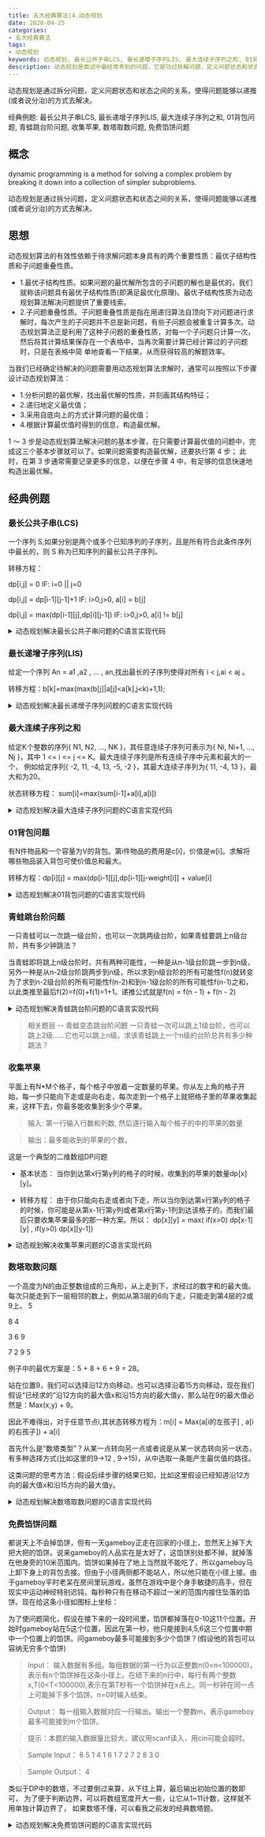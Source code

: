 ```yaml
---
title: 五大经典算法|4.动态规划
date: 2020-04-25
categories:
- 五大经典算法
tags:
- 动态规划
keywords: 动态规划, 最长公共子串LCS, 最长递增子序列LIS, 最大连续子序列之和, 01背包问题, 青蛙跳台阶问题, 收集苹果, 数塔取数问题, 免费馅饼问题
description: 动态规划是面试中最经常考到的问题，它是功过拆解问题，定义问题状态和状态之间的关系，是的问题能够用递推的方式来解决。本文讲解动态规划的概念、基本思路，以及在经典问题中的实际应用，配合代码，直观明了。
---
```

动态规划是通过拆分问题，定义问题状态和状态之间的关系，使得问题能够以递推(或者说分治)的方式去解决。

经典例题: 最长公共子串LCS, 最长递增子序列LIS, 最大连续子序列之和, 01背包问题, 青蛙跳台阶问题, 收集苹果, 数塔取数问题, 免费馅饼问题

## 概念
dynamic programming is a method for solving a complex problem by breaking it down into a collection of simpler subproblems.

动态规划是通过拆分问题，定义问题状态和状态之间的关系，使得问题能够以递推(或者说分治)的方式去解决。

## 思想
动态规划算法的有效性依赖于待求解问题本身具有的两个重要性质：最优子结构性质和子问题重叠性质。
- 1.最优子结构性质。如果问题的最优解所包含的子问题的解也是最优的，我们就称该问题具有最优子结构性质(即满足最优化原理)。最优子结构性质为动态规划算法解决问题提供了重要线索。
- 2.子问题重叠性质。子问题重叠性质是指在用递归算法自顶向下对问题进行求解时，每次产生的子问题并不总是新问题，有些子问题会被重复计算多次。动态规划算法正是利用了这种子问题的重叠性质，对每一个子问题只计算一次，然后将其计算结果保存在一个表格中，当再次需要计算已经计算过的子问题时，只是在表格中简 单地查看一下结果，从而获得较高的解题效率。

当我们已经确定待解决的问题需要用动态规划算法求解时，通常可以按照以下步骤设计动态规划算法：
- 1.分析问题的最优解，找出最优解的性质，并刻画其结构特征；
- 2.递归地定义最优值；
- 3.采用自底向上的方式计算问题的最优值；
- 4.根据计算最优值时得到的信息，构造最优解。

1 ～ 3 步是动态规划算法解决问题的基本步骤，在只需要计算最优值的问题中，完成这三个基本步骤就可以了。如果问题需要构造最优解，还要执行第 4 步； 此时，在第 3 步通常需要记录更多的信息，以便在步骤 4 中，有足够的信息快速地构造出最优解。

## 经典例题
### 最长公共子串(LCS)
一个序列 S,如果分别是两个或多个已知序列的子序列，且是所有符合此条件序列中最长的，则 S 称为已知序列的最长公共子序列。

转移方程：

dp[i,j] = 0                               IF:   i=0 || j=0

dp[i,j] = dp[i-1][j-1]+1                  IF:   i>0,j>0, a[i] = b[j]

dp[i,j] = max(dp[i-1][j],dp[i][j-1])      IF:   i>0,j>0, a[i] != b[j]


<details>
  <summary>动态规划解决最长公共子串问题的C语言实现代码</summary>

``` C
#include "stdio.h"
#define M 8
#define N 6

void printLSC(int i, int j,char *a, int status[][N]){
  if (i == 0 || j== 0)
    return;
  if (status[i][j] == 0){
    printLSC(i-1,j-1,a,status);
    printf("%c",a[i]);
  } else {
    if (status[i][j] == 1)
      printLSC(i-1,j,a,status);
    else
      printLSC(i,j-1,a,status);
  }
}

main(){
  int i,j;

  char a[] = {' ','A','B','C','B','D','A','B'};
  char b[] = {' ','B','D','C','B','A'};
  int status[M][N]; //保存状态
  int dp[M][N];

  for(i = 0; i < M; i++)
    for(j = 0; j < N; j++) {
      dp[i][j] = 0;
      status[i][j] = 0;
    }

  for(i = 1; i < M; i++)
    for(j = 1; j < N; j++){
      if(a[i] == b[j]){
        dp[i][j] = dp[i-1][j-1] + 1;
        status[i][j] = 0;
      }
      else if(dp[i][j-1] >= dp[i-1][j]){
        dp[i][j] = dp[i][j-1];
        status[i][j] = 2;
      }
      else{
        dp[i][j] = dp[i-1][j];
        status[i][j] = 1;
      }
    }
  printf("最大长度：%d",dp[M-1][N-1]);
  printf("\n");
  printLSC(M-1,N-1,a,status);
  printf("\n");

}
```
</details>


### 最长递增子序列(LIS)
给定一个序列 An = a1 ,a2 ,  ... , an,找出最长的子序列使得对所有 i < j,ai < aj 。

转移方程：b[k]=max(max(b[j]|a[j]<a[k],j<k)+1,1);

<details>
  <summary>动态规划解决最长递增子序列问题的C语言实现代码</summary>

``` C
#include "stdio.h"

main(){
  int i,j,length,max=0;
  int a[] = {
    1,-1,2,-3,4,-5,6,-7
  };
  int *b;
  b = (int *)malloc(sizeof(a));
  length = sizeof(a)/sizeof(a[0]);

  for(i = 0; i < length; i++){
    b[i] = 1;
    for(j = 0; j < i; j++){
      if(a[i] > a[j] && b[i] <= b[j]){
        b[i] = b[j] + 1;
      }
    }
  }
  for(i = 0; i < length; i++)
    if(b[i] > max)
      max = b[i];

  printf("%d",max);
}

```
</details>

### 最大连续子序列之和
给定K个整数的序列{ N1, N2, ..., NK }，其任意连续子序列可表示为{ Ni, Ni+1, ..., Nj }，其中 1 <= i <= j <= K。最大连续子序列是所有连续子序中元素和最大的一个， 例如给定序列{ -2, 11, -4, 13, -5, -2 }，其最大连续子序列为{ 11, -4, 13 }，最大和为20。

状态转移方程： sum[i]=max(sum[i-1]+a[i],a[i])

<details>
  <summary>动态规划解决最大连续子序列问题的C语言实现代码</summary>

``` C
#include "stdio.h"

main(){
  int i,sum = 0, max = 0;
  int data[] = {
    1,-2,3,-1,7
  };
  for(i = 0; i < sizeof(data)/sizeof(data[0]); i++){
    sum += data[i];
    if(sum > max)
      max = sum;
    if(sum < 0)
      sum = 0;
  }
  printf("%d",max);
}

```
</details>

### 01背包问题
有N件物品和一个容量为V的背包。第i件物品的费用是c[i]，价值是w[i]。求解将哪些物品装入背包可使价值总和最大。

转移方程：dp[i][j] = max(dp[i-1][j],dp[i-1][j-weight[i]] + value[i]

<details>
  <summary>动态规划解决01背包问题的C语言实现代码</summary>

```
#include "stdio.h"
#define max(a,b) ((a)>(b)?(a):(b))

main() {
  int v = 10 ;
  int n = 5 ;

  int value[] = {0, 8 , 10 , 4 , 5 , 5};
  int weight[] = {0, 6 , 4 , 2 , 4 , 3};
  int i,j;
  int dp[n+1][v+1];
  for(i = 0; i < n+1; i++)
    for(j = 0; j < v+1; j++)
      dp[i][j] = 0;

  for (i = 1; i <= n; i++){
    for (j = 1; j <= v; j++){
      if (j >= weight[i])
        dp[i][j] = max(dp[i-1][j],dp[i-1][j-weight[i]] + value[i]);
      else
        dp[i][j] = dp[i-1][j];
    }
  }

  printf("%d",dp[n][v]);
}
```
</details>

### 青蛙跳台阶问题
一只青蛙可以一次跳一级台阶，也可以一次跳两级台阶，如果青蛙要跳上n级台阶，共有多少钟跳法？

当青蛙即将跳上n级台阶时，共有两种可能性，一种是从n-1级台阶跳一步到n级，另外一种是从n-2级台阶跳两步到n级，所以求到n级台阶的所有可能性f(n)就转变为了求到n-2级台阶的所有可能性f(n-2)和到n-1级台阶的所有可能性f(n-1)之和，以此类推至最后f(2)=f(0)+f(1)=1+1。递推公式就是f(n) = f(n - 1) + f(n - 2)

<details>
  <summary>动态规划解决青蛙跳台阶问题的C语言实现代码</summary>

``` C
public class Fibonacci {
  public int fibonacci(int n) {
    int[] dp = { 1, 1, 0 };
    if (n < 2) {
      return 1;
    }
    for (int i = 2; i <= n; i++) {
      //递推公式f(n) = f(n - 1) + f(n -2)
      dp[2] = dp[0] + dp[1];
      dp[0] = dp[1];
      dp[1] = dp[2];
    }
    return dp[2];
  }

  public static void main(String[] args) {
    Fibonacci fb = new Fibonacci();
    for (int i = 0; i < 10; i++) {
      System.out.print(fb.fibonacci(i));
      System.out.print(" ");
    }

  }
}

```
</details>

> 相关题目 -- 青蛙变态跳台阶问题
> 一只青蛙一次可以跳上1级台阶，也可以跳上2级……它也可以跳上n级。求该青蛙跳上一个n级的台阶总共有多少种跳法？

### 收集苹果
平面上有N*M个格子，每个格子中放着一定数量的苹果。你从左上角的格子开始，每一步只能向下走或是向右走，每次走到一个格子上就把格子里的苹果收集起来，这样下去，你最多能收集到多少个苹果。

> 输入: 第一行输入行数和列数, 然后逐行输入每个格子的中的苹果的数量

> 输出：最多能收到的苹果的个数。

这是一个典型的二维数组DP问题

* 基本状态：
当你到达第x行第y列的格子的时候，收集到的苹果的数量dp[x][y]。

* 转移方程：
由于你只能向右走或者向下走，所以当你到达第x行第y列的格子的时候，你可能是从第x-1行第y列或者第x行第y-1列到达该格子的，而我们最后只要收集苹果最多的那一种方案。所以：
dp[x][y] = max( if(x>0) dp[x-1][y] , if(y>0) dp[x][y-1])


<details>
  <summary>动态规划解决收集苹果问题的C语言实现代码</summary>

``` C
#include<iostream>
#include<string.h>
using namespace std;
int a[100][100];
int dp[100][100];
int m,n;

void dp_fun(int x,int y) {
  dp[x][y] = a[x][y];
  int max = 0;
  if(x > 0 && max < dp[x-1][y]) {
    max = dp[x-1][y];
  }
  if(y > 0 && max < dp[x][y-1]) {
    max = dp[x][y-1];
  }
  dp[x][y] += max;
  if(x<m-1) {
    dp_fun(x+1,y);
  }
  if(y<n-1) {
    dp_fun(x,y+1);
  }
  return;
}

int main() {
  memset(dp,0,sizeof(dp));
  cin>>m>>n;
  for(int i=0;i<m;i++) {
    for(int j=0;j<n;j++) {
      cin>>a[i][j];
    }
  }
  dp_fun(0,0);
  for(int i=0;i<m;i++) {
    for(int j=0;j<n;j++) {
      cout<<dp[i][j]<<"\t";
    }
    cout<<endl;
  }
  return 0;
}

```
</details>

### 数塔取数问题
一个高度为N的由正整数组成的三角形，从上走到下，求经过的数字和的最大值。每次只能走到下一层相邻的数上，例如从第3层的6向下走，只能走到第4层的2或9上。
5

8 4

3 6 9

7 2 9 5

例子中的最优方案是：5 + 8 + 6 + 9 = 28。


站在位置9，我们可以选择沿12方向移动，也可以选择沿着15方向移动，现在我们假设“已经求的”沿12方向的最大值x和沿15方向的最大值y，那么站在9的最大值必然是：Max(x,y) + 9。

因此不难得出，对于任意节点i,其状态转移方程为：m[i] = Max(a[i的左孩子] , a[i的右孩子]) + a[i]

首先什么是“数塔类型”？从某一点转向另一点或者说是从某一状态转向另一状态，有多种选择方式(比如这里的9->12 , 9->15)，从中选取一条能产生最优值的路径。

这类问题的思考方法：假设后续步骤的结果已知，比如这里假设已经知道沿12方向的最大值x和沿15方向的最大值y。

<details>
  <summary>动态规划解决数塔取数问题的C语言实现代码</summary>

``` C
#include    <stdio.h>

#define        N    10000
#define        Max(a,b)    ((a) > (b) ? (a) : (b))

int     a[N];

int main(void)
{
    int        n , m , i , k , j;

    scanf("%d",&m);
    while(m-- > 0)
    {
        scanf("%d",&n);
        k = (1 + n) * n / 2;
        for(i = 1 ; i <= k; i++)
        {
            scanf("%d",a+i);
        }

        k = k - n;
        for(i = k , j = 0 ; i >= 1 ; i--)
        {
            a[i] = a[i] + Max(a[i+n],a[i+n-1]);
            if(++j == n -1)
            {
                n--;
                j = 0;
            }
        }
        printf("%d\n",a[1]);
    }

    return    0;
}
```

</details>

### 免费馅饼问题
都说天上不会掉馅饼，但有一天gameboy正走在回家的小径上，忽然天上掉下大把大把的馅饼。说来gameboy的人品实在是太好了，这馅饼别处都不掉，就掉落在他身旁的10米范围内。馅饼如果掉在了地上当然就不能吃了，所以gameboy马上卸下身上的背包去接。但由于小径两侧都不能站人，所以他只能在小径上接。由于gameboy平时老呆在房间里玩游戏，虽然在游戏中是个身手敏捷的高手，但在现实中运动神经特别迟钝，每秒种只有在移动不超过一米的范围内接住坠落的馅饼。现在给这条小径如图标上坐标：


为了使问题简化，假设在接下来的一段时间里，馅饼都掉落在0-10这11个位置。开始时gameboy站在5这个位置，因此在第一秒，他只能接到4,5,6这三个位置中期中一个位置上的馅饼。问gameboy最多可能接到多少个馅饼？(假设他的背包可以容纳无穷多个馅饼)


> Input： 输入数据有多组。每组数据的第一行为以正整数n(0<n<100000)，表示有n个馅饼掉在这条小径上。在结下来的n行中，每行有两个整数x,T(0<T<100000),表示在第T秒有一个馅饼掉在x点上。同一秒钟在同一点上可能掉下多个馅饼。n=0时输入结束。

> Output： 每一组输入数据对应一行输出。输出一个整数m，表示gameboy最多可能接到m个馅饼。

> 提示：本题的输入数据量比较大，建议用scanf读入，用cin可能会超时。

> Sample Input： 6 5 1 4 1 6 1 7 2 7 2 8 3 0

> Sample Output： 4


类似于DP中的数塔，不过要倒过来算，从下往上算，最后输出初始位置的数即可， 为了便于判断边界，可以将数组宽度开大一些，让它从1~11计数，这样就不用单独计算边界了， 如果数塔不懂，可以看我之前发的经典数塔题。

<details>
  <summary>动态规划解决免费馅饼问题的C语言实现代码</summary>

``` C
#include <stdio.h>
#include <stdlib.h>
#include <string.h>

#define MAX_ARRAY_SIZE 100000
int data[MAX_ARRAY_SIZE][11];//存放最初的数据
int cost[MAX_ARRAY_SIZE][11];//存放各个子问题的最优解
int mark[MAX_ARRAY_SIZE][11];//存放输出最优解方案标志
int main(int argc,char *argv[])
{
  int n;
  while(scanf("%d",&n),n!=0){
    memset(data,0,sizeof(data));
    int i,x,T,max_T=0;
    //初始化data
    for(i=1;i<=n;i++){
      scanf("%d%d",&x,&T);
      if(T>max_T)
        max_T=T;
      data[T][x]++;
    }
    //dp初始化
    for(i=0;i<11;i++){
      cost[max_T][i]=data[max_T][i];
    }
    //dp过程
    for(i=max_T-1;i>=0;i--){
      int j;
      for(j=0;j<11;j++){
        int lvalue,mvalue,rvalue,maxvalue;
        if(j==0){
          lvalue=-1;
        }else{
          lvalue=cost[i+1][j-1];
        }
        mvalue=data[i+1][j];
        if(j==10){
          rvalue=-1;
        }else{
          rvalue=cost[i+1][j+1];
        }
        if(lvalue>mvalue){
          maxvalue=lvalue;
          mark[i][j]=-1;
        }else{
          if(mvalue>rvalue){
            maxvalue=mvalue;
            mark[i][j]=0;
          }else{
            maxvalue=rvalue;
            mark[i][j]=1;
          }
        }
        cost[i][j]=data[i][j]+maxvalue;
      }
    }
    printf("%d\n",cost[0][5]);
  }
  return 0;
}
```
</details>